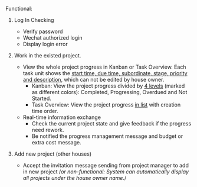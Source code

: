 Functional:

1. Log In Checking
   - Verify password
   - Wechat authorized login
   - Display login error

2. Work in the existed project.
   - View the whole project progress in Kanban or Task Overview. Each task unit shows the <u>start time, due time, subordinate, stage, priority and description</u>, which can not be edited by house owner.
     - Kanban: View the project progress divided by <u>4 levels</u> (marked as different colors): Completed, Progressing, Overdued and Not Started. 
     - Task Overview: View the project progress <u>in list</u> with creation time order.
   - Real-time information exchange
     - Check the current project state and give feedback if the progress need rework.
     - Be notified the progress management message and budget or extra cost message.
3. Add new project (other houses)
   - Accept the invitation message sending from project manager to add in new project  /*or non-functional: System can automatically display all projects under the house owner name.*/

